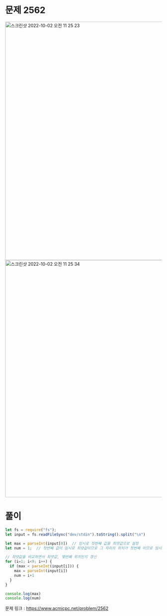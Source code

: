 # 문제 2562

<img width="768" alt="스크린샷 2022-10-02 오전 11 25 23" src="https://user-images.githubusercontent.com/103481518/193435180-c054509a-641f-4a27-bd29-fd63eb36f1fc.png">

<img width="764" alt="스크린샷 2022-10-02 오전 11 25 34" src="https://user-images.githubusercontent.com/103481518/193435183-a9e4f0e7-3a87-409d-90ed-b177c2546915.png">

# 풀이

```javascript
let fs = require("fs");
let input = fs.readFileSync("dev/stdin").toString().split("\n")

let max = parseInt(input[0])  // 임시로 첫번째 값을 최댓값으로 설정
let num = 1;  // 첫번째 값이 임시로 최댓값이므로 그 자리의 위치가 첫번째 이므로 임시로 1로 설정

// 최댓값을 비교하면서 최댓값, 몇번째 위치인지 갱신
for (i=1; i<9; i++) {
  if (max < parseInt(input[i])) {
    max = parseInt(input[i])
    num = i+1
  }
}

console.log(max)
console.log(num)
```

문제 링크 : https://www.acmicpc.net/problem/2562
